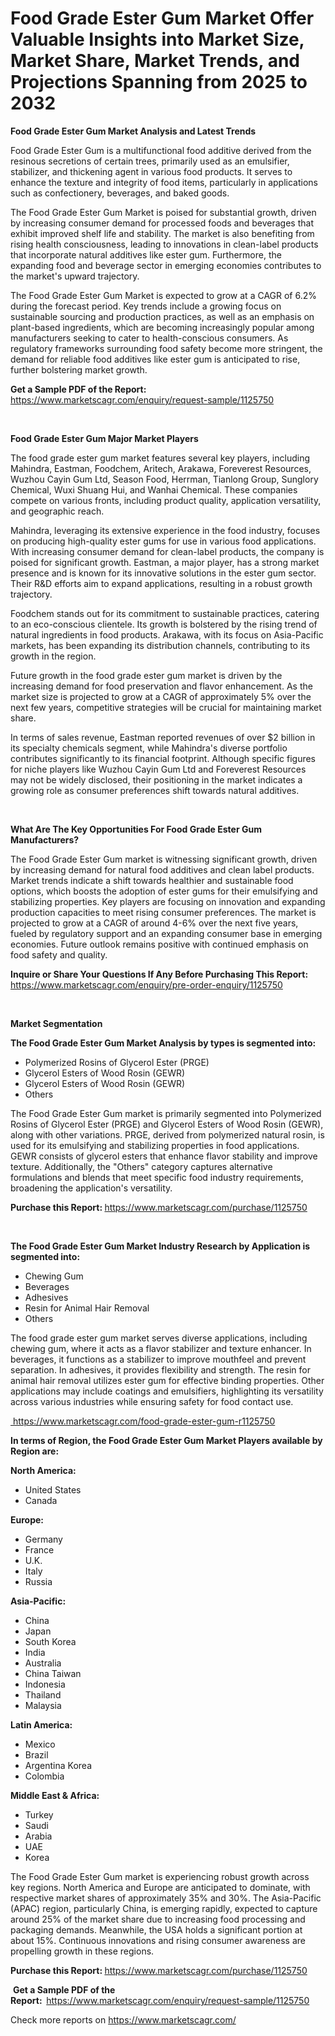 <p><h1>Food Grade Ester Gum Market Offer Valuable Insights into Market Size, Market Share, Market Trends, and Projections Spanning from 2025 to 2032</h1></p><p><strong>Food Grade Ester Gum Market Analysis and Latest Trends</strong></p>
<p><p>Food Grade Ester Gum is a multifunctional food additive derived from the resinous secretions of certain trees, primarily used as an emulsifier, stabilizer, and thickening agent in various food products. It serves to enhance the texture and integrity of food items, particularly in applications such as confectionery, beverages, and baked goods. </p><p>The Food Grade Ester Gum Market is poised for substantial growth, driven by increasing consumer demand for processed foods and beverages that exhibit improved shelf life and stability. The market is also benefiting from rising health consciousness, leading to innovations in clean-label products that incorporate natural additives like ester gum. Furthermore, the expanding food and beverage sector in emerging economies contributes to the market's upward trajectory.</p><p>The Food Grade Ester Gum Market is expected to grow at a CAGR of 6.2% during the forecast period. Key trends include a growing focus on sustainable sourcing and production practices, as well as an emphasis on plant-based ingredients, which are becoming increasingly popular among manufacturers seeking to cater to health-conscious consumers. As regulatory frameworks surrounding food safety become more stringent, the demand for reliable food additives like ester gum is anticipated to rise, further bolstering market growth.</p></p>
<p><strong>Get a Sample PDF of the Report:&nbsp;</strong> <a href="https://www.marketscagr.com/enquiry/request-sample/1125750?utm_campaign=2003&utm_medium=2&utm_source=Github&utm_content=ia&utm_term=01022025&utm_id=food-grade-ester-gum">https://www.marketscagr.com/enquiry/request-sample/1125750</a></p>
<p>&nbsp;</p>
<p><strong>Food Grade Ester Gum Major Market Players</strong></p>
<p><p>The food grade ester gum market features several key players, including Mahindra, Eastman, Foodchem, Aritech, Arakawa, Foreverest Resources, Wuzhou Cayin Gum Ltd, Season Food, Herrman, Tianlong Group, Sunglory Chemical, Wuxi Shuang Hui, and Wanhai Chemical. These companies compete on various fronts, including product quality, application versatility, and geographic reach.</p><p>Mahindra, leveraging its extensive experience in the food industry, focuses on producing high-quality ester gums for use in various food applications. With increasing consumer demand for clean-label products, the company is poised for significant growth. Eastman, a major player, has a strong market presence and is known for its innovative solutions in the ester gum sector. Their R&D efforts aim to expand applications, resulting in a robust growth trajectory.</p><p>Foodchem stands out for its commitment to sustainable practices, catering to an eco-conscious clientele. Its growth is bolstered by the rising trend of natural ingredients in food products. Arakawa, with its focus on Asia-Pacific markets, has been expanding its distribution channels, contributing to its growth in the region.</p><p>Future growth in the food grade ester gum market is driven by the increasing demand for food preservation and flavor enhancement. As the market size is projected to grow at a CAGR of approximately 5% over the next few years, competitive strategies will be crucial for maintaining market share.</p><p>In terms of sales revenue, Eastman reported revenues of over $2 billion in its specialty chemicals segment, while Mahindra's diverse portfolio contributes significantly to its financial footprint. Although specific figures for niche players like Wuzhou Cayin Gum Ltd and Foreverest Resources may not be widely disclosed, their positioning in the market indicates a growing role as consumer preferences shift towards natural additives.</p></p>
<p>&nbsp;</p>
<p><strong>What Are The Key Opportunities For Food Grade Ester Gum Manufacturers?</strong></p>
<p><p>The Food Grade Ester Gum market is witnessing significant growth, driven by increasing demand for natural food additives and clean label products. Market trends indicate a shift towards healthier and sustainable food options, which boosts the adoption of ester gums for their emulsifying and stabilizing properties. Key players are focusing on innovation and expanding production capacities to meet rising consumer preferences. The market is projected to grow at a CAGR of around 4-6% over the next five years, fueled by regulatory support and an expanding consumer base in emerging economies. Future outlook remains positive with continued emphasis on food safety and quality.</p></p>
<p><strong>Inquire or Share Your Questions If Any Before Purchasing This Report:</strong> <a href="https://www.marketscagr.com/enquiry/pre-order-enquiry/1125750?utm_campaign=2003&utm_medium=2&utm_source=Github&utm_content=ia&utm_term=01022025&utm_id=food-grade-ester-gum">https://www.marketscagr.com/enquiry/pre-order-enquiry/1125750</a></p>
<p>&nbsp;</p>
<p><strong>Market Segmentation</strong></p>
<p><strong>The Food Grade Ester Gum Market Analysis by types is segmented into:</strong></p>
<p><ul><li>Polymerized Rosins of Glycerol Ester (PRGE)</li><li>Glycerol Esters of Wood Rosin (GEWR)</li><li>Glycerol Esters of Wood Rosin (GEWR)</li><li>Others</li></ul></p>
<p><p>The Food Grade Ester Gum market is primarily segmented into Polymerized Rosins of Glycerol Ester (PRGE) and Glycerol Esters of Wood Rosin (GEWR), along with other variations. PRGE, derived from polymerized natural rosin, is used for its emulsifying and stabilizing properties in food applications. GEWR consists of glycerol esters that enhance flavor stability and improve texture. Additionally, the "Others" category captures alternative formulations and blends that meet specific food industry requirements, broadening the application's versatility.</p></p>
<p><strong>Purchase this Report:&nbsp;</strong><a href="https://www.marketscagr.com/purchase/1125750?utm_campaign=2003&utm_medium=2&utm_source=Github&utm_content=ia&utm_term=01022025&utm_id=food-grade-ester-gum">https://www.marketscagr.com/purchase/1125750</a></p>
<p>&nbsp;</p>
<p><strong>The Food Grade Ester Gum Market Industry Research by Application is segmented into:</strong></p>
<p><ul><li>Chewing Gum</li><li>Beverages</li><li>Adhesives</li><li>Resin for Animal Hair Removal</li><li>Others</li></ul></p>
<p><p>The food grade ester gum market serves diverse applications, including chewing gum, where it acts as a flavor stabilizer and texture enhancer. In beverages, it functions as a stabilizer to improve mouthfeel and prevent separation. In adhesives, it provides flexibility and strength. The resin for animal hair removal utilizes ester gum for effective binding properties. Other applications may include coatings and emulsifiers, highlighting its versatility across various industries while ensuring safety for food contact use.</p></p>
<p><a href="https://www.marketscagr.com/food-grade-ester-gum-r1125750?utm_campaign=2003&utm_medium=2&utm_source=Github&utm_content=ia&utm_term=01022025&utm_id=food-grade-ester-gum">&nbsp;https://www.marketscagr.com/food-grade-ester-gum-r1125750</a></p>
<p><strong>In terms of Region, the Food Grade Ester Gum Market Players available by Region are:</strong></p>
<p>
    <p> <strong> North America: </strong>
        <ul>
            <li>United States</li>
            <li>Canada</li>
        </ul>
        </p> 
    <p> <strong> Europe: </strong>
        <ul>
            <li>Germany</li>
            <li>France</li>
            <li>U.K.</li>
            <li>Italy</li>
            <li>Russia</li>
        </ul>
        </p> 
    <p> <strong> Asia-Pacific: </strong>
        <ul>
            <li>China</li>
            <li>Japan</li>
            <li>South Korea</li>
            <li>India</li>
            <li>Australia</li>
            <li>China Taiwan</li>
            <li>Indonesia</li>
            <li>Thailand</li>
            <li>Malaysia</li>
        </ul>
        </p> 
    <p> <strong> Latin America: </strong>
        <ul>
            <li>Mexico</li>
            <li>Brazil</li>
            <li>Argentina Korea</li>
            <li>Colombia</li>
        </ul>
        </p> 
    <p> <strong> Middle East & Africa: </strong>
        <ul>
            <li>Turkey</li>
            <li>Saudi</li>
            <li>Arabia</li>
            <li>UAE</li>
            <li>Korea</li>
        </ul>
    </p>
    </p>
<p><p>The Food Grade Ester Gum market is experiencing robust growth across key regions. North America and Europe are anticipated to dominate, with respective market shares of approximately 35% and 30%. The Asia-Pacific (APAC) region, particularly China, is emerging rapidly, expected to capture around 25% of the market share due to increasing food processing and packaging demands. Meanwhile, the USA holds a significant portion at about 15%. Continuous innovations and rising consumer awareness are propelling growth in these regions.</p></p>
<p><strong>Purchase this Report: </strong><a href="https://www.marketscagr.com/purchase/1125750?utm_campaign=2003&utm_medium=2&utm_source=Github&utm_content=ia&utm_term=01022025&utm_id=food-grade-ester-gum">https://www.marketscagr.com/purchase/1125750</a></p>
<p>&nbsp;<strong>Get a Sample PDF of the Report:&nbsp;&nbsp;</strong><a href="https://www.marketscagr.com/enquiry/request-sample/1125750?utm_campaign=2003&utm_medium=2&utm_source=Github&utm_content=ia&utm_term=01022025&utm_id=food-grade-ester-gum">https://www.marketscagr.com/enquiry/request-sample/1125750</a></p>
<p><strong></strong></p>
<p>Check more reports on <a href="https://www.marketscagr.com/?utm_campaign=2003&utm_medium=2&utm_source=Github&utm_content=ia&utm_term=01022025&utm_id=food-grade-ester-gum">https://www.marketscagr.com/</a></p>